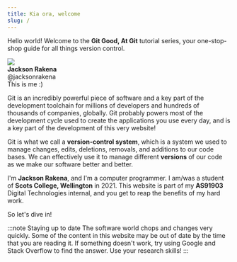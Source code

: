 ```yaml
---
title: Kia ora, welcome
slug: /
---
```


Hello world! Welcome to the **Git Good, At Git** tutorial series, your one-stop-shop guide for all things version control.

<div style={{
    float: 'right',
    border: '1px solid black',
    borderRadius: '5px',
    padding: '15px'
}}> 
    <img style={{
        width: '64px',
        borderRadius: '5px'
    }} src="https://i.imgur.com/DfzGiWP.png" />
    <br />
    <strong>Jackson Rakena</strong>
    <div style={{
        color: 'grey'
    }}>@jacksonrakena</div>
    <div>
        This is me :)
    </div>
</div>

Git is an incredibly powerful piece of software and a key part of the development toolchain for millions of developers and hundreds of thousands of companies, globally. Git probably powers most of the development cycle used to create the applications you use every day, and is a key part of the development of this very website!

Git is what we call a **version-control system**, which is a system we used to manage changes, edits, deletions, removals, and additions to our code bases. We can effectively use it to manage different **versions** of our code as we make our software better and better.

I'm **Jackson Rakena**, and I'm a computer programmer. I am/was a student of **Scots College, Wellington** in 2021. This website is part of my **AS91903** Digital Technologies internal, and you get to reap the benefits of my hard work.

So let's dive in!

:::note Staying up to date
The software world chops and changes very quickly. Some of the content in this website may be out of date by the time that you are reading it. If something doesn't work, try using Google and Stack Overflow to find the answer. Use your research skills!
:::
